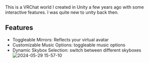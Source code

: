 This is a VRChat world I created in Unity a few years ago with some interactive features.  I was quite new to unity back then.

## Features
- Toggleable Mirrors: Reflects your virtual avatar
- Customizable Music Options: toggleable music options
- Dynamic Skybox Selection: switch between different skyboxes
![2024-05-29 15-57-10](https://github.com/J8rgen/VrChatWorld/assets/92487999/4ac45f08-bf7a-4686-81dd-81d668c57200)
